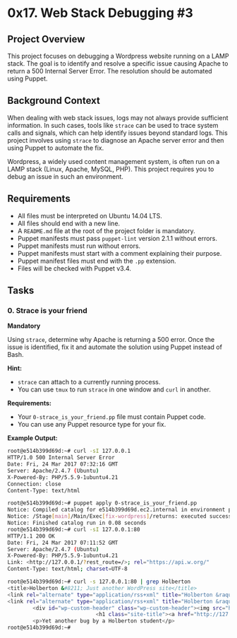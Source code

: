 # 0x17. Web Stack Debugging #3

## Project Overview

This project focuses on debugging a Wordpress website running on a LAMP stack. The goal is to identify and resolve a specific issue causing Apache to return a 500 Internal Server Error. The resolution should be automated using Puppet.

## Background Context

When dealing with web stack issues, logs may not always provide sufficient information. In such cases, tools like `strace` can be used to trace system calls and signals, which can help identify issues beyond standard logs. This project involves using `strace` to diagnose an Apache server error and then using Puppet to automate the fix.

Wordpress, a widely used content management system, is often run on a LAMP stack (Linux, Apache, MySQL, PHP). This project requires you to debug an issue in such an environment.

## Requirements

- All files must be interpreted on Ubuntu 14.04 LTS.
- All files should end with a new line.
- A `README.md` file at the root of the project folder is mandatory.
- Puppet manifests must pass `puppet-lint` version 2.1.1 without errors.
- Puppet manifests must run without errors.
- Puppet manifests must start with a comment explaining their purpose.
- Puppet manifest files must end with the `.pp` extension.
- Files will be checked with Puppet v3.4.

## Tasks

### 0. Strace is your friend

**Mandatory**

Using `strace`, determine why Apache is returning a 500 error. Once the issue is identified, fix it and automate the solution using Puppet instead of Bash.

**Hint:**

- `strace` can attach to a currently running process.
- You can use `tmux` to run `strace` in one window and `curl` in another.

**Requirements:**

- Your `0-strace_is_your_friend.pp` file must contain Puppet code.
- You can use any Puppet resource type for your fix.

**Example Output:**

```bash
root@e514b399d69d:~# curl -sI 127.0.0.1
HTTP/1.0 500 Internal Server Error
Date: Fri, 24 Mar 2017 07:32:16 GMT
Server: Apache/2.4.7 (Ubuntu)
X-Powered-By: PHP/5.5.9-1ubuntu4.21
Connection: close
Content-Type: text/html

root@e514b399d69d:~# puppet apply 0-strace_is_your_friend.pp
Notice: Compiled catalog for e514b399d69d.ec2.internal in environment production in 0.02 seconds
Notice: /Stage[main]/Main/Exec[fix-wordpress]/returns: executed successfully
Notice: Finished catalog run in 0.08 seconds
root@e514b399d69d:~# curl -sI 127.0.0.1:80
HTTP/1.1 200 OK
Date: Fri, 24 Mar 2017 07:11:52 GMT
Server: Apache/2.4.7 (Ubuntu)
X-Powered-By: PHP/5.5.9-1ubuntu4.21
Link: <http://127.0.0.1/?rest_route=/>; rel="https://api.w.org/"
Content-Type: text/html; charset=UTF-8

root@e514b399d69d:~# curl -s 127.0.0.1:80 | grep Holberton
<title>Holberton &#8211; Just another WordPress site</title>
<link rel="alternate" type="application/rss+xml" title="Holberton &raquo; Feed" href="http://127.0.0.1/?feed=rss2" />
<link rel="alternate" type="application/rss+xml" title="Holberton &raquo; Comments Feed" href="http://127.0.0.1/?feed=comments-rss2" />
        <div id="wp-custom-header" class="wp-custom-header"><img src="http://127.0.0.1/wp-content/themes/twentyseventeen/assets/images/header.jpg" width="2000" height="1200" alt="Holberton" /></div>  </div>
                            <h1 class="site-title"><a href="http://127.0.0.1/" rel="home">Holberton</a></h1>
        <p>Yet another bug by a Holberton student</p>
root@e514b399d69d:~#
